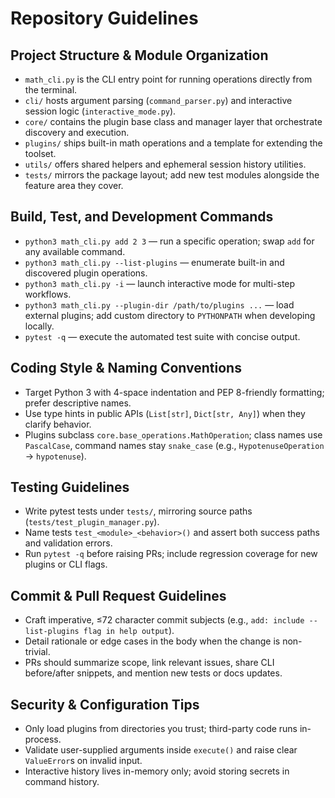 # Repository Guidelines

## Project Structure & Module Organization
- `math_cli.py` is the CLI entry point for running operations directly from the terminal.
- `cli/` hosts argument parsing (`command_parser.py`) and interactive session logic (`interactive_mode.py`).
- `core/` contains the plugin base class and manager layer that orchestrate discovery and execution.
- `plugins/` ships built-in math operations and a template for extending the toolset.
- `utils/` offers shared helpers and ephemeral session history utilities.
- `tests/` mirrors the package layout; add new test modules alongside the feature area they cover.

## Build, Test, and Development Commands
- `python3 math_cli.py add 2 3` — run a specific operation; swap `add` for any available command.
- `python3 math_cli.py --list-plugins` — enumerate built-in and discovered plugin operations.
- `python3 math_cli.py -i` — launch interactive mode for multi-step workflows.
- `python3 math_cli.py --plugin-dir /path/to/plugins ...` — load external plugins; add custom directory to `PYTHONPATH` when developing locally.
- `pytest -q` — execute the automated test suite with concise output.

## Coding Style & Naming Conventions
- Target Python 3 with 4-space indentation and PEP 8-friendly formatting; prefer descriptive names.
- Use type hints in public APIs (`List[str]`, `Dict[str, Any]`) when they clarify behavior.
- Plugins subclass `core.base_operations.MathOperation`; class names use `PascalCase`, command names stay `snake_case` (e.g., `HypotenuseOperation` → `hypotenuse`).

## Testing Guidelines
- Write pytest tests under `tests/`, mirroring source paths (`tests/test_plugin_manager.py`).
- Name tests `test_<module>_<behavior>()` and assert both success paths and validation errors.
- Run `pytest -q` before raising PRs; include regression coverage for new plugins or CLI flags.

## Commit & Pull Request Guidelines
- Craft imperative, ≤72 character commit subjects (e.g., `add: include --list-plugins flag in help output`).
- Detail rationale or edge cases in the body when the change is non-trivial.
- PRs should summarize scope, link relevant issues, share CLI before/after snippets, and mention new tests or docs updates.

## Security & Configuration Tips
- Only load plugins from directories you trust; third-party code runs in-process.
- Validate user-supplied arguments inside `execute()` and raise clear `ValueError`s on invalid input.
- Interactive history lives in-memory only; avoid storing secrets in command history.
